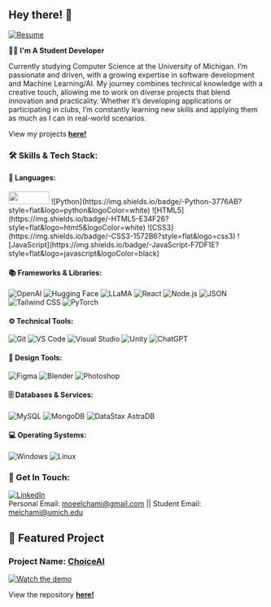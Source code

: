 ## Hey there! 👋
[![Resume](https://img.shields.io/badge/-Resume-000000?style=flat&logo=googledrive&logoColor=white)](https://drive.google.com/file/d/1g-sl45L4AmqzdagwFj8yoHYV6zjKRAqU/view?usp=sharing)

👨‍🎓 **I'm A Student Developer**

Currently studying Computer Science at the University of Michigan. I’m passionate and driven, with a growing expertise in software development and Machine Learning/AI. My journey combines technical knowledge with a creative touch, allowing me to work on diverse projects that blend innovation and practicality. Whether it’s developing applications or participating in clubs, I’m constantly learning new skills and applying them as much as I can in real-world scenarios.

View my projects [**here!**](https://github.com/moechami?tab=repositories)

### 🛠 Skills & Tech Stack:

#### 🚀 Languages:
<p>
  <img src="https://img.shields.io/badge/-C++-00599C?style=flat&logo=c%2B%2B&logoColor=white" width="80" height="25"/>
  ![Python](https://img.shields.io/badge/-Python-3776AB?style=flat&logo=python&logoColor=white)
  ![HTML5](https://img.shields.io/badge/-HTML5-E34F26?style=flat&logo=html5&logoColor=white)
  ![CSS3](https://img.shields.io/badge/-CSS3-1572B6?style=flat&logo=css3)
  ![JavaScript](https://img.shields.io/badge/-JavaScript-F7DF1E?style=flat&logo=javascript&logoColor=black)
</p>

#### 📚 Frameworks & Libraries:
![OpenAI](https://img.shields.io/badge/-OpenAI-412991?style=flat&logo=openai&logoColor=white)
![Hugging Face](https://img.shields.io/badge/-Hugging%20Face-FFB000?style=flat&logo=huggingface&logoColor=white)
![LLaMA](https://img.shields.io/badge/-LLaMA-FFA500?style=flat&logo=llama&logoColor=white)
![React](https://img.shields.io/badge/-React-61DAFB?style=flat&logo=react&logoColor=white)
![Node.js](https://img.shields.io/badge/-Node.js-339933?style=flat&logo=nodedotjs&logoColor=white)
![JSON](https://img.shields.io/badge/-JSON-000000?style=flat&logo=json&logoColor=white)
![Tailwind CSS](https://img.shields.io/badge/-Tailwind%20CSS-06B6D4?style=flat&logo=tailwindcss&logoColor=white)
![PyTorch](https://img.shields.io/badge/-PyTorch-EE4C2C?style=flat&logo=pytorch&logoColor=white)

#### ⚙️ Technical Tools:
![Git](https://img.shields.io/badge/-Git-F05032?style=flat&logo=git&logoColor=white)
![VS Code](https://img.shields.io/badge/-VS%20Code-007ACC?style=flat&logo=visualstudiocode&logoColor=white)
![Visual Studio](https://img.shields.io/badge/-Visual%20Studio-5C2D91?style=flat&logo=visualstudio&logoColor=white)
![Unity](https://img.shields.io/badge/-Unity-000000?style=flat&logo=unity&logoColor=white)
![ChatGPT](https://img.shields.io/badge/-ChatGPT-412991?style=flat&logo=openai&logoColor=white)

#### 🎨 Design Tools:
![Figma](https://img.shields.io/badge/-Figma-F24E1E?style=flat&logo=figma&logoColor=white)
![Blender](https://img.shields.io/badge/-Blender-F5792A?style=flat&logo=blender&logoColor=white)
![Photoshop](https://img.shields.io/badge/-Adobe%20Photoshop-31A8FF?style=flat&logo=adobephotoshop&logoColor=white)

#### 🗄 Databases & Services:
![MySQL](https://img.shields.io/badge/-MySQL-4479A1?style=flat&logo=mysql&logoColor=white)
![MongoDB](https://img.shields.io/badge/-MongoDB-47A248?style=flat&logo=mongodb&logoColor=white)
![DataStax AstraDB](https://img.shields.io/badge/-DataStax%20AstraDB-29A0DB?style=flat&logo=datastax&logoColor=white)

#### 💻 Operating Systems:
![Windows](https://img.shields.io/badge/-Windows-0078D6?style=flat&logo=windows&logoColor=white)
![Linux](https://img.shields.io/badge/-Linux-FCC624?style=flat&logo=linux&logoColor=black)

### 💼 Get In Touch:
[![LinkedIn](https://img.shields.io/badge/-LinkedIn-0A66C2?style=flat&logo=linkedin&logoColor=white)](https://www.linkedin.com/in/moecham/)
<br>Personal Email: moeelchami@gmail.com || Student Email: melchami@umich.edu

## 🌟 Featured Project

### Project Name: [ChoiceAI](https://choicegame.vip/)

[![Watch the demo](https://img.youtube.com/vi/8YAUm8P8uII/maxresdefault.jpg)](https://www.youtube.com/watch?v=8YAUm8P8uII "Watch the demo")

View the repository [**here!**](https://github.com/moechami/choice-game)
